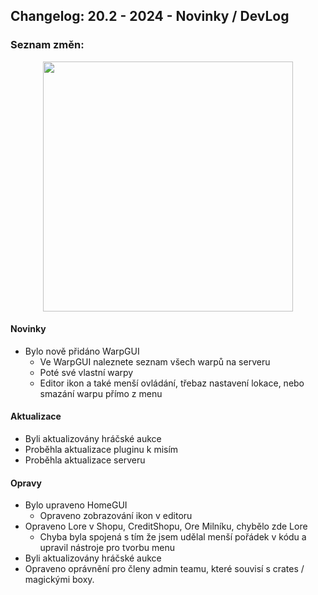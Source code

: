 ## Changelog: 20.2 - 2024 - Novinky / DevLog

### Seznam změn:

<div align="center">
<img src="https://github.com/NeverLandServer/Changelogs/assets/9441083/30d13519-8a9f-4167-bea7-01c97538fffc" height="400">
</div>


#### Novinky
- Bylo nově přidáno WarpGUI
  - Ve WarpGUI naleznete seznam všech warpů na serveru
  - Poté své vlastní warpy
  - Editor ikon a také menší ovládání, třebaz nastavení lokace, nebo smazání warpu přímo z menu

#### Aktualizace
- Byli aktualizovány hráčské aukce
- Proběhla aktualizace pluginu k misím
- Proběhla aktualizace serveru

#### Opravy
- Bylo upraveno HomeGUI
  - Opraveno zobrazování ikon v editoru
- Opraveno Lore v Shopu, CreditShopu, Ore Milníku, chybělo zde Lore
  - Chyba byla spojená s tím že jsem udělal menší pořádek v kódu a upravil nástroje pro tvorbu menu
- Byli aktualizovány hráčské aukce
- Opraveno oprávnění pro členy admin teamu, které souvisí s crates / magickými boxy.
